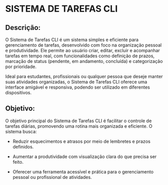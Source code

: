 # SISTEMA DE TAREFAS CLI

## Descrição:

O Sistema de Tarefas CLI é um sistema simples e eficiente para gerenciamento de tarefas, desenvolvido com foco na organização pessoal e produtividade. Ele permite ao usuário criar, editar, excluir e acompanhar tarefas em tempo real, com funcionalidades como definição de prazos, marcação de status (pendente, em andamento, concluída) e categorização por prioridade.

Ideal para estudantes, profissionais ou qualquer pessoa que deseje manter suas atividades organizadas, o Sistema de Tarefas CLI oferece uma interface amigável e responsiva, podendo ser utilizado em diferentes dispositivos.

## Objetivo:

O objetivo principal do Sistema de Tarefas CLI é facilitar o controle de tarefas diárias, promovendo uma rotina mais organizada e eficiente. O sistema busca:

- Reduzir esquecimentos e atrasos por meio de lembretes e prazos definidos.

- Aumentar a produtividade com visualização clara do que precisa ser feito.

- Oferecer uma ferramenta acessível e prática para o gerenciamento pessoal ou profissional de atividades.